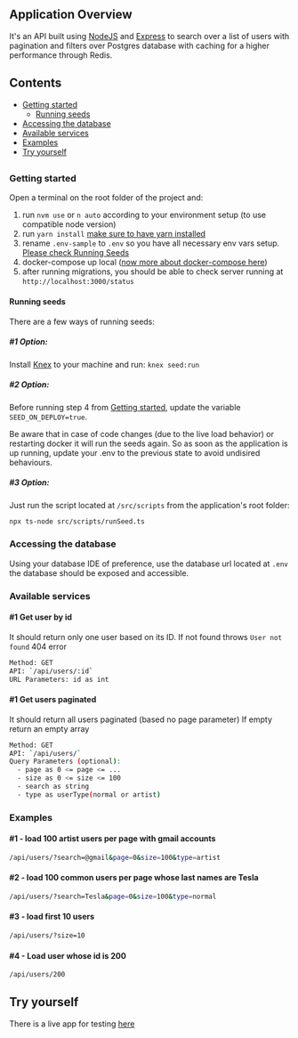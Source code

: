 ## Application Overview

It's an API built using [NodeJS](https://nodejs.org/en/about/) and [Express](https://expressjs.com/) to search over a list of users with pagination and filters over Postgres database with caching for a higher performance through Redis.

## Contents

- [Getting started](#getting-started)
  - [Running seeds](#running-seeds)
- [Accessing the database](#accessing-the-database)
- [Available services](#available-services)
- [Examples](#examples)
- [Try yourself](#try-yourself)

## 

### Getting started

Open a terminal on the root folder of the project and:

1. run `nvm use` or `n auto` according to your environment setup (to use compatible node version)
2. run `yarn install` [make sure to have yarn installed](https://classic.yarnpkg.com/lang/en/docs/install/)
3. rename `.env-sample` to `.env` so you have all necessary env vars setup. [Please check Running Seeds](#running-seeds)
4. docker-compose up local ([now more about docker-compose here](https://docs.docker.com/compose/gettingstarted/))
5. after running migrations, you should be able to check server running at `http://localhost:3000/status`

#### Running seeds

There are a few ways of running seeds:

##### #1 Option: 

Install [Knex](https://knexjs.org/) to your machine and run: `knex seed:run`

##### #2 Option:

Before running step 4 from [Getting started](#getting-started), update the variable `SEED_ON_DEPLOY=true`. 

Be aware that in case of code changes (due to the live load behavior) or restarting docker it will run the seeds again. So as soon as the application is up running, update your .env to the previous state to avoid undisired behaviours.

##### #3 Option:

Just run the script located at `/src/scripts` from the application's root folder:

```bash 
npx ts-node src/scripts/runSeed.ts
```

### Accessing the database

Using your database IDE of preference, use the database url located at `.env` the database should be exposed and accessible.

### Available services

#### #1 Get user by id

It should return only one user based on its ID.
If not found throws `User not found` 404 error

```bash
Method: GET
API: `/api/users/:id`
URL Parameters: id as int
```

#### #1 Get users paginated 

It should return all users paginated (based no page parameter)
If empty return an empty array

```bash
Method: GET
API: `/api/users/`
Query Parameters (optional):
  - page as 0 <= page <= ...
  - size as 0 <= size <= 100
  - search as string
  - type as userType(normal or artist)
```
### Examples

#### #1 - load 100 artist users per page with gmail accounts

```bash
/api/users/?search=@gmail&page=0&size=100&type=artist
```

#### #2 - load  100 common users per page whose last names are Tesla

```bash
/api/users/?search=Tesla&page=0&size=100&type=normal
```

#### #3 - load first 10 users

```bash
/api/users/?size=10
```

#### #4 - Load user whose id is 200

```bash
/api/users/200
```
## Try yourself

There is a live app for testing [here](https://usersearch.herokuapp.com/api/users/?page=0&size=100)